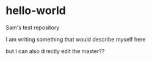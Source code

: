 # hello-world
Sam's test repository

I am writing something that would describe myself here 

but I can also directly edit the master??
